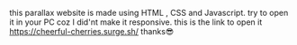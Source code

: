 this parallax website is made using HTML , CSS and Javascript.
try to open it in your PC coz I did'nt make it responsive.
this is the link to open it https://cheerful-cherries.surge.sh/
thanks😎